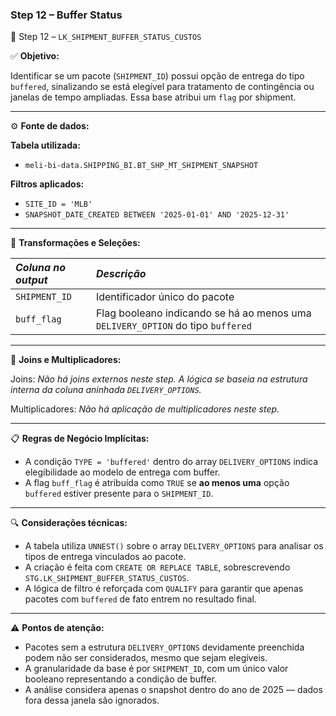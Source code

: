 ### Step 12 – Buffer Status

🔹 Step 12 – `LK_SHIPMENT_BUFFER_STATUS_CUSTOS`

✅ **Objetivo:**

Identificar se um pacote (`SHIPMENT_ID`) possui opção de entrega do tipo `buffered`, sinalizando se está elegível para tratamento de contingência ou janelas de tempo ampliadas. Essa base atribui um `flag` por shipment.

---

⚙️ **Fonte de dados:**

**Tabela utilizada:**
- `meli-bi-data.SHIPPING_BI.BT_SHP_MT_SHIPMENT_SNAPSHOT`

**Filtros aplicados:**
- `SITE_ID = 'MLB'`
- `SNAPSHOT_DATE_CREATED BETWEEN '2025-01-01' AND '2025-12-31'`

---

📐 **Transformações e Seleções:**

| *Coluna no output* | *Descrição*                                                                    |
| :------------------| :------------------------------------------------------------------------------ |
| `SHIPMENT_ID`       | Identificador único do pacote                                                   |
| `buff_flag`         | Flag booleano indicando se há ao menos uma `DELIVERY_OPTION` do tipo `buffered` |

---

🔁 **Joins e Multiplicadores:**

Joins: *Não há joins externos neste step. A lógica se baseia na estrutura interna da coluna aninhada `DELIVERY_OPTIONS`.*

Multiplicadores: *Não há aplicação de multiplicadores neste step.*

---

📋 **Regras de Negócio Implícitas:**

- A condição `TYPE = 'buffered'` dentro do array `DELIVERY_OPTIONS` indica elegibilidade ao modelo de entrega com buffer.
- A flag `buff_flag` é atribuída como `TRUE` se **ao menos uma** opção `buffered` estiver presente para o `SHIPMENT_ID`.

---

🔍 **Considerações técnicas:**

- A tabela utiliza `UNNEST()` sobre o array `DELIVERY_OPTIONS` para analisar os tipos de entrega vinculados ao pacote.
- A criação é feita com `CREATE OR REPLACE TABLE`, sobrescrevendo `STG.LK_SHIPMENT_BUFFER_STATUS_CUSTOS`.
- A lógica de filtro é reforçada com `QUALIFY` para garantir que apenas pacotes com `buffered` de fato entrem no resultado final.

---

⚠️ **Pontos de atenção:**

- Pacotes sem a estrutura `DELIVERY_OPTIONS` devidamente preenchida podem não ser considerados, mesmo que sejam elegíveis.
- A granularidade da base é por `SHIPMENT_ID`, com um único valor booleano representando a condição de buffer.
- A análise considera apenas o snapshot dentro do ano de 2025 — dados fora dessa janela são ignorados.
